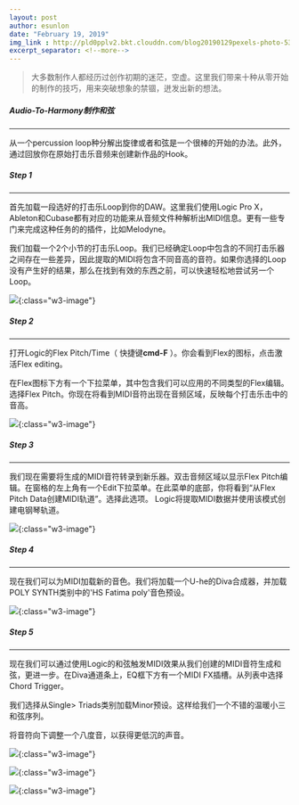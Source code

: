 ```yaml
---
layout: post
author: esunlon
date: "February 19, 2019"
img_link : http://pld0pplv2.bkt.clouddn.com/blog20190129pexels-photo-534263.jpeg
excerpt_separator: <!--more-->
---
```

> 大多数制作人都经历过创作初期的迷茫，空虚。这里我们带来十种从零开始的制作的技巧，用来突破想象的禁锢，迸发出新的想法。

##### Audio-To-Harmony制作和弦

------

从一个percussion loop种分解出旋律或者和弦是一个很棒的开始的办法。此外，通过回放你在原始打击乐音频来创建新作品的Hook。

##### Step 1

------

首先加载一段选好的打击乐Loop到你的DAW。这里我们使用Logic Pro X，Ableton和Cubase都有对应的功能来从音频文件种解析出MIDI信息。更有一些专门来完成这种任务的的插件，比如Melodyne。

我们加载一个2个小节的打击乐Loop。我们已经确定Loop中包含的不同打击乐器之间存在一些差异，因此提取的MIDI将包含不同音高的音符。如果你选择的Loop没有产生好的结果，那么在找到有效的东西之前，可以快速轻松地尝试另一个Loop。

![](https://raw.githubusercontent.com/esunlon/blog_source/master/Step-1-1-660x313.jpg){:class="w3-image"}

##### Step 2

------

打开Logic的Flex Pitch/Time（ 快捷键**cmd-F** ）。你会看到Flex的图标，点击激活Flex editing。

在Flex图标下方有一个下拉菜单，其中包含我们可以应用的不同类型的Flex编辑。选择Flex Pitch。你现在将看到MIDI音符出现在音频区域，反映每个打击乐击中的音高。

![](https://raw.githubusercontent.com/esunlon/blog_source/master/Step-2-1-660x188.jpg){:class="w3-image"}

##### Step 3

------

我们现在需要将生成的MIDI音符转录到新乐器。双击音频区域以显示Flex Pitch编辑。在窗格的左上角有一个Edit下拉菜单。在此菜单的底部，你将看到“从Flex Pitch Data创建MIDI轨道”。选择此选项。 Logic将提取MIDI数据并使用该模式创建电钢琴轨道。

![](https://raw.githubusercontent.com/esunlon/blog_source/master/Step-3-660x305.jpg){:class="w3-image"}

##### Step 4

------

现在我们可以为MIDI加载新的音色。我们将加载一个U-he的Diva合成器，并加载POLY SYNTH类别中的'HS Fatima poly'音色预设。

![](https://raw.githubusercontent.com/esunlon/blog_source/master/Step-4-660x392.jpg){:class="w3-image"}

##### Step 5

------

现在我们可以通过使用Logic的和弦触发MIDI效果从我们创建的MIDI音符生成和弦，更进一步。在Diva通道条上，EQ框下方有一个MIDI FX插槽。从列表中选择Chord Trigger。

我们选择从Single> Triads类别加载Minor预设。这样给我们一个不错的温暖小三和弦序列。

将音符向下调整一个八度音，以获得更低沉的声音。

![](https://raw.githubusercontent.com/esunlon/blog_source/master/Step-5.1-1.jpg){:class="w3-image"}

![](https://raw.githubusercontent.com/esunlon/blog_source/master/Step-5.2-1-660x464.jpg){:class="w3-image"}

![](https://raw.githubusercontent.com/esunlon/blog_source/master/Step-5.3-660x274.jpg){:class="w3-image"}
